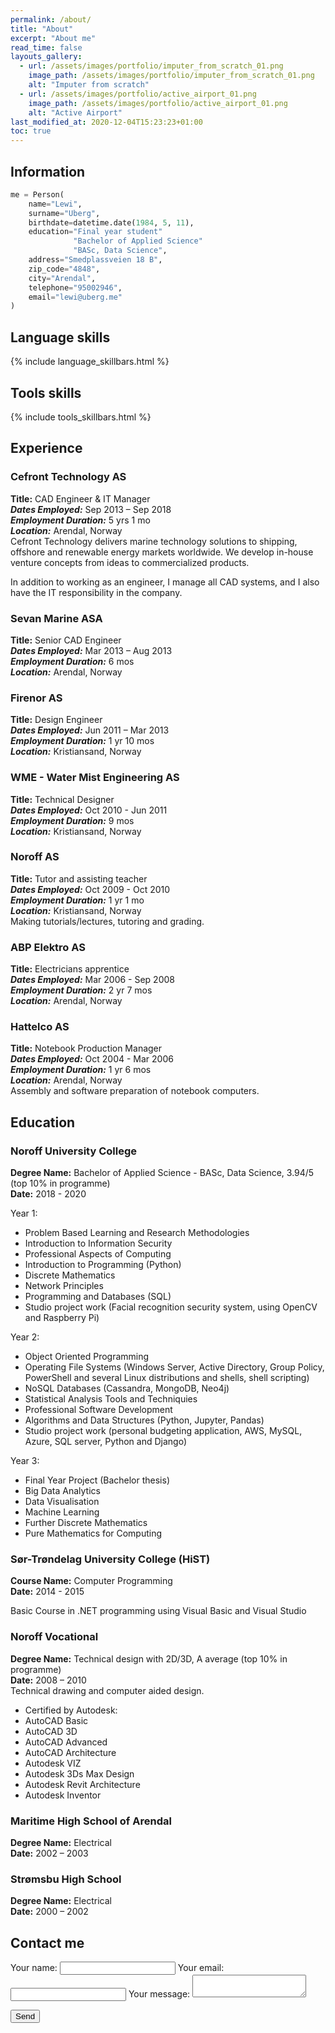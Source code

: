 ```yaml
---
permalink: /about/
title: "About"
excerpt: "About me"
read_time: false
layouts_gallery:
  - url: /assets/images/portfolio/imputer_from_scratch_01.png
    image_path: /assets/images/portfolio/imputer_from_scratch_01.png
    alt: "Imputer from scratch"
  - url: /assets/images/portfolio/active_airport_01.png
    image_path: /assets/images/portfolio/active_airport_01.png
    alt: "Active Airport"
last_modified_at: 2020-12-04T15:23:23+01:00
toc: true
---
```


## Information

```python
me = Person(
    name="Lewi",
    surname="Uberg",
    birthdate=datetime.date(1984, 5, 11),
    education="Final year student"
              "Bachelor of Applied Science"
              "BASc, Data Science",
    address="Smedplassveien 18 B",
    zip_code="4848",
    city="Arendal",
    telephone="95002946",
    email="lewi@uberg.me"
)
```

## Language skills

{% include language_skillbars.html %}

## Tools skills

{% include tools_skillbars.html %}

## Experience

### Cefront Technology AS

**Title:** CAD Engineer & IT Manager<br/>
***Dates Employed:*** Sep 2013 – Sep 2018<br/>
***Employment Duration:*** 5 yrs 1 mo<br/>
***Location:*** Arendal, Norway<br/>
Cefront Technology delivers marine technology solutions to shipping, offshore and renewable energy markets worldwide. We develop in-house venture concepts from ideas to commercialized products.

In addition to working as an engineer, I manage all CAD systems, and I also have the IT responsibility in the company.

### Sevan Marine ASA

**Title:** Senior CAD Engineer<br/>
***Dates Employed:*** Mar 2013 – Aug 2013<br/>
***Employment Duration:*** 6 mos<br/>
***Location:*** Arendal, Norway<br/>

### Firenor AS

**Title:** Design Engineer<br/>
***Dates Employed:*** Jun 2011 – Mar 2013<br/>
***Employment Duration:*** 1 yr 10 mos<br/>
***Location:*** Kristiansand, Norway<br/>

### WME - Water Mist Engineering AS

**Title:** Technical Designer<br/>
***Dates Employed:*** Oct 2010 - Jun 2011<br/>
***Employment Duration:*** 9 mos<br/>
***Location:*** Kristiansand, Norway<br/>

### Noroff AS

**Title:** Tutor and assisting teacher<br/>
***Dates Employed:*** Oct 2009 - Oct 2010<br/>
***Employment Duration:*** 1 yr 1 mo<br/>
***Location:*** Kristiansand, Norway<br/>
Making tutorials/lectures, tutoring and grading.

### ABP Elektro AS

**Title:** Electricians apprentice<br/>
***Dates Employed:*** Mar 2006 - Sep 2008<br/>
***Employment Duration:*** 2 yr 7 mos<br/>
***Location:*** Arendal, Norway<br/>

### Hattelco AS

**Title:** Notebook Production Manager<br/>
***Dates Employed:*** Oct 2004 - Mar 2006<br/>
***Employment Duration:*** 1 yr 6 mos<br/>
***Location:*** Arendal, Norway<br/>
Assembly and software preparation of notebook computers.

## Education

### Noroff University College

**Degree Name:** Bachelor of Applied Science - BASc, Data Science, 3.94/5 (top 10% in programme)<br/>
**Date:** 2018 - 2020<br/>

Year 1:
- Problem Based Learning and Research Methodologies
- Introduction to Information Security
- Professional Aspects of Computing
- Introduction to Programming (Python)
- Discrete Mathematics
- Network Principles
- Programming and Databases (SQL)
- Studio project work (Facial recognition security system, using OpenCV and Raspberry Pi)

Year 2:
- Object Oriented Programming
- Operating File Systems (Windows Server, Active Directory, Group Policy, PowerShell and several Linux distributions and shells, shell scripting)
- NoSQL Databases (Cassandra, MongoDB, Neo4j)
- Statistical Analysis Tools and Techniquies
- Professional Software Development
- Algorithms and Data Structures (Python, Jupyter, Pandas)
- Studio project work (personal budgeting application, AWS, MySQL, Azure, SQL server, Python and Django)

Year 3:
- Final Year Project (Bachelor thesis)
- Big Data Analytics
- Data Visualisation
- Machine Learning
- Further Discrete Mathematics
- Pure Mathematics for Computing

### Sør-Trøndelag University College (HiST)

**Course Name:** Computer Programming<br/>
**Date:** 2014 - 2015<br/>

Basic Course in .NET programming using Visual Basic and Visual Studio

### Noroff Vocational

**Degree Name:** Technical design with 2D/3D, A average (top 10% in programme)<br/>
**Date:** 2008 – 2010<br/>
Technical drawing and computer aided design.

- Certified by Autodesk:
- AutoCAD Basic
- AutoCAD 3D
- AutoCAD Advanced
- AutoCAD Architecture
- Autodesk VIZ
- Autodesk 3Ds Max Design
- Autodesk Revit Architecture
- Autodesk Inventor

### Maritime High School of Arendal

**Degree Name:** Electrical<br/>
**Date:** 2002 – 2003<br/>

### Strømsbu High School

**Degree Name:** Electrical<br/>
**Date:** 2000 – 2002<br/>

## Contact me
<!-- modify this form HTML and place wherever you want your form -->
<form
  action="https://formspree.io/f/mgepljqa"
  method="POST"
>
  <label>
    Your name:
    <input type="text" name="name">
  </label>
  <label>
    Your email:
    <input type="text" name="_replyto">
  </label>
  <label>
    Your message:
    <textarea name="message"></textarea>
  </label>

  <!-- your other form fields go here -->

  <button type="submit">Send</button>
</form>

